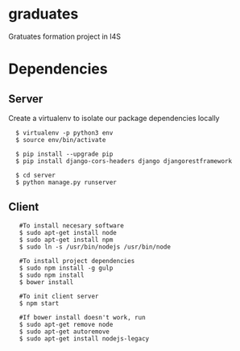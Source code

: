 # graduates
Gratuates formation project in I4S

# Dependencies

## Server
Create a virtualenv to isolate our package dependencies locally
```
  $ virtualenv -p python3 env
  $ source env/bin/activate
  
  $ pip install --upgrade pip
  $ pip install django-cors-headers django djangorestframework
  
  $ cd server
  $ python manage.py runserver
```
  
## Client
```   
   #To install necesary software 
   $ sudo apt-get install node
   $ sudo apt-get install npm
   $ sudo ln -s /usr/bin/nodejs /usr/bin/node
   
   #To install project dependencies
   $ sudo npm install -g gulp
   $ sudo npm install
   $ bower install
   
   #To init client server
   $ npm start
   
   #If bower install doesn't work, run
   $ sudo apt-get remove node
   $ sudo apt-get autoremove
   $ sudo apt-get install nodejs-legacy

```
